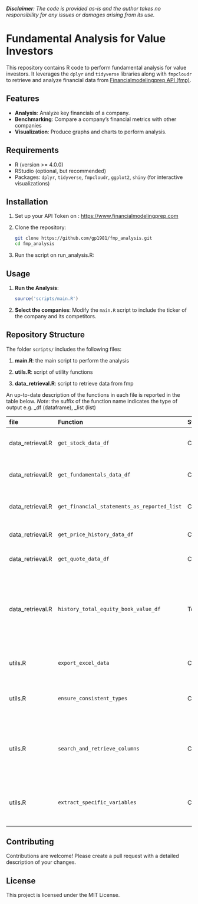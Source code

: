 ***Disclaimer**: The code is provided as-is and the author takes no responsibility for any issues or damages arising from its use.*

# Fundamental Analysis for Value Investors

This repository contains R code to perform fundamental analysis for value investors. It leverages the `dplyr` and `tidyverse` libraries along with `fmpcloudr` to retrieve and analyze financial data from [Financialmodelingprep API (fmp)](https://financialmodelingprep.com/developer/docs/).

## Features

- **Analysis**: Analyze key financials of a company.
- **Benchmarking**: Compare a company’s financial metrics with other companies
- **Visualization**: Produce graphs and charts to perform analysis.


## Requirements

- R (version >= 4.0.0)
- RStudio (optional, but recommended)
- Packages: `dplyr`, `tidyverse`, `fmpcloudr`, `ggplot2`, `shiny` (for interactive visualizations)

## Installation

1. Set up your API Token on : https://www.financialmodelingprep.com


2. Clone the repository:
    ```bash
    git clone https://github.com/gp1981/fmp_analysis.git
    cd fmp_analysis
    ```
    
3. Run the script on run_analysis.R:

## Usage

1. **Run the Analysis**:
    ```R
    source('scripts/main.R')
    ```

2. **Select the companies**:
    Modify the `main.R` script to include the ticker of the company and its competitors.

## Repository Structure

The folder `scripts/` includes the following files:

1. **main.R**: the main script to perform the analysis

2. **utils.R**: script of utility functions

3. **data_retrieval.R**: script to retrieve data from fmp

An up-to-date description of the functions in each file is reported in the table below. 
*Note*: the suffix of the function name indicates the type of output e.g. _df (dataframe), _list (list)

| file             | Function     | Status    | Description            |
|:-----------------|:-------------|:----------|:-----------------------|
| data_retrieval.R | `get_stock_data_df` | Completed | Retrieve stock list data from fmp |
| data_retrieval.R | `get_fundamentals_data_df` | Completed | Retrieve fundamentals data from fmp |
| data_retrieval.R | `get_financial_statements_as_reported_list` | Completed | Retrieve financial statements as reported |
| data_retrieval.R | `get_price_history_data_df` | Completed | Retrieve the historical price data |
| data_retrieval.R | `get_quote_data_df` | Completed | Retrieve the full quote data |
| data_retrieval.R | `history_total_equity_book_value_df` | To Start | Calculate the Total Equity Book Value (incl. past dividends, treasury, net issuance of shares, etc.) (see issue #1)|
| utils.R | `export_excel_data` | Completed | Export dataframe into a table in excel |
| utils.R | `ensure_consistent_types` | Completed | Ensure columns of a dataframes nested in a list |     
| utils.R | `search_and_retrieve_columns` | Completed | Search specific words in the heading of the dataframes nested in a list |
| utils.R | `extract_specific_variables` | Completed | Extract specific variables from each dataframe in a list | 

## Contributing

Contributions are welcome! Please create a pull request with a detailed description of your changes.

## License

This project is licensed under the MIT License.
